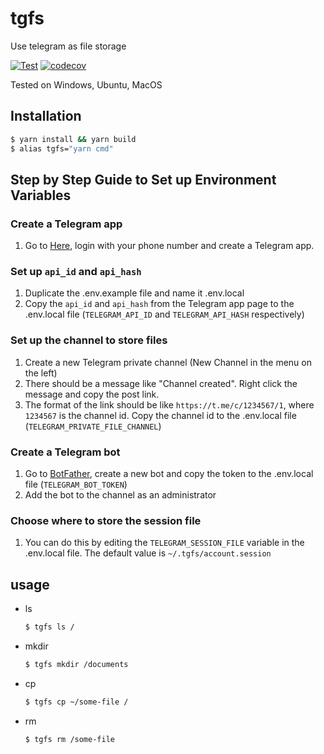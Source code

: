 # tgfs

Use telegram as file storage

[![Test](https://github.com/TheodoreKrypton/tgfs/actions/workflows/test.yml/badge.svg)](https://github.com/TheodoreKrypton/tgfs/actions/workflows/test.yml) [![codecov](https://codecov.io/gh/TheodoreKrypton/tgfs/branch/master/graph/badge.svg?token=CM6TF4C9B9)](https://codecov.io/gh/TheodoreKrypton/tgfs)

Tested on Windows, Ubuntu, MacOS

## Installation

```bash
$ yarn install && yarn build
$ alias tgfs="yarn cmd"
```

## Step by Step Guide to Set up Environment Variables

### Create a Telegram app

1. Go to [Here](https://my.telegram.org/apps), login with your phone number and create a Telegram app.

### Set up `api_id` and `api_hash`

1. Duplicate the .env.example file and name it .env.local
2. Copy the `api_id` and `api_hash` from the Telegram app page to the .env.local file (`TELEGRAM_API_ID` and `TELEGRAM_API_HASH` respectively)

### Set up the channel to store files

1. Create a new Telegram private channel (New Channel in the menu on the left)
2. There should be a message like "Channel created". Right click the message and copy the post link.
3. The format of the link should be like `https://t.me/c/1234567/1`, where `1234567` is the channel id. Copy the channel id to the .env.local file (`TELEGRAM_PRIVATE_FILE_CHANNEL`)

### Create a Telegram bot

1. Go to [BotFather](https://t.me/botfather), create a new bot and copy the token to the .env.local file (`TELEGRAM_BOT_TOKEN`)
2. Add the bot to the channel as an administrator

### Choose where to store the session file

1. You can do this by editing the `TELEGRAM_SESSION_FILE` variable in the .env.local file. The default value is `~/.tgfs/account.session`

## usage

- ls

  ```bash
  $ tgfs ls /
  ```

- mkdir

  ```bash
  $ tgfs mkdir /documents
  ```

- cp

  ```bash
  $ tgfs cp ~/some-file /
  ```

- rm

  ```bash
  $ tgfs rm /some-file
  ```
